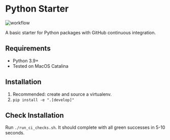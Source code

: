 # Python Starter

![workflow](https://github.com/tomsilver/python-starter/actions/workflows/ci.yml/badge.svg)

A basic starter for Python packages with GitHub continuous integration.

## Requirements

- Python 3.9+
- Tested on MacOS Catalina

## Installation

1. Recommended: create and source a virtualenv.
2. `pip install -e ".[develop]"`

## Check Installation

Run `./run_ci_checks.sh`. It should complete with all green successes in 5-10 seconds.
